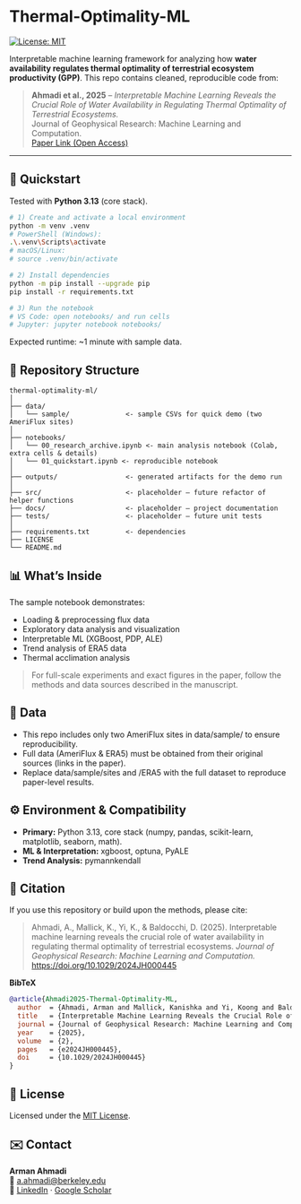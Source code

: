 # Thermal-Optimality-ML

[![License: MIT](https://img.shields.io/badge/License-MIT-yellow.svg)](LICENSE)

Interpretable machine learning framework for analyzing how **water availability regulates thermal optimality of terrestrial ecosystem productivity (GPP)**. This repo contains cleaned, reproducible code from:

> **Ahmadi et al., 2025** – *Interpretable Machine Learning Reveals the Crucial Role of Water Availability in Regulating Thermal Optimality of Terrestrial Ecosystems.*  
> Journal of Geophysical Research: Machine Learning and Computation.  
> [Paper Link (Open Access)](https://doi.org/10.1029/2024JH000445)

---

## 🚀 Quickstart

Tested with **Python 3.13** (core stack).  

```bash
# 1) Create and activate a local environment
python -m venv .venv
# PowerShell (Windows):
.\.venv\Scripts\activate
# macOS/Linux:
# source .venv/bin/activate

# 2) Install dependencies
python -m pip install --upgrade pip
pip install -r requirements.txt

# 3) Run the notebook
# VS Code: open notebooks/ and run cells
# Jupyter: jupyter notebook notebooks/
```
Expected runtime: ~1 minute with sample data.


## 📂 Repository Structure

```
thermal-optimality-ml/
│
├── data/
│   └── sample/              <- sample CSVs for quick demo (two AmeriFlux sites)
│
├── notebooks/
│   └── 00_research_archive.ipynb <- main analysis notebook (Colab, extra cells & details)
│   └── 01_quickstart.ipynb <- reproducible notebook
│
├── outputs/                 <- generated artifacts for the demo run
│
├── src/                     <- placeholder – future refactor of helper functions
├── docs/                    <- placeholder – project documentation
├── tests/                   <- placeholder – future unit tests
│
├── requirements.txt         <- dependencies
├── LICENSE
└── README.md
```

## 📊 What’s Inside
The sample notebook demonstrates:

- Loading & preprocessing flux data
- Exploratory data analysis and visualization
- Interpretable ML (XGBoost, PDP, ALE)
- Trend analysis of ERA5 data
- Thermal acclimation analysis

> For full-scale experiments and exact figures in the paper, follow the methods and data sources described in the manuscript.

## 📁 Data
- This repo includes only two AmeriFlux sites in data/sample/ to ensure reproducibility.
- Full data (AmeriFlux & ERA5) must be obtained from their original sources (links in the paper).
- Replace data/sample/sites and /ERA5 with the full dataset to reproduce paper-level results.

## ⚙️ Environment & Compatibility
- **Primary:** Python 3.13, core stack (numpy, pandas, scikit-learn, matplotlib, seaborn, math).
- **ML & Interpretation:** xgboost, optuna, PyALE
- **Trend Analysis:** pymannkendall

## 📖 Citation

If you use this repository or build upon the methods, please cite:

> Ahmadi, A., Mallick, K., Yi, K., & Baldocchi, D. (2025). Interpretable machine learning reveals the crucial role of water availability in regulating thermal optimality of terrestrial ecosystems. *Journal of Geophysical Research: Machine Learning and Computation.*
https://doi.org/10.1029/2024JH000445

**BibTeX**
```bibtex
@article{Ahmadi2025-Thermal-Optimality-ML,
  author  = {Ahmadi, Arman and Mallick, Kanishka and Yi, Koong and Baldocchi, Dennis},
  title   = {Interpretable Machine Learning Reveals the Crucial Role of Water Availability in Regulating Thermal Optimality of Terrestrial Ecosystems},
  journal = {Journal of Geophysical Research: Machine Learning and Computation},
  year    = {2025},
  volume  = {2},
  pages   = {e2024JH000445},
  doi     = {10.1029/2024JH000445}
}
```

## 📜 License
Licensed under the [MIT License](LICENSE).

## ✉️ Contact
**Arman Ahmadi**  
📧 a.ahmadi@berkeley.edu  
🔗 [LinkedIn](https://www.linkedin.com/in/arman-ahmadi/) · [Google Scholar](https://scholar.google.com/citations?user=oRpYGmIAAAAJ&hl=en&oi=ao)
